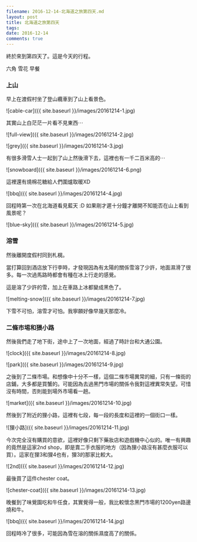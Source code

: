 ```yaml
---
filename: 2016-12-14-北海道之旅第四天.md
layout: post
title: 北海道之旅第四天
tags: 
date: 2016-12-14
comments: true
---
```

終於來到第四天了。這是今天的行程。

六角 雪花 早餐

### 上山

早上在渡假村坐了登山纜車到了山上看景色。

![cable-car]({{ site.baseurl }}/images/20161214-1.jpg)

其實山上白茫茫一片看不見東西⋯

![full-view]({{ site.baseurl }}/images/20161214-2.jpg)

![grey]({{ site.baseurl }}/images/20161214-3.jpg)

有很多滑雪人士一起到了山上然後滑下去，這裡也有一千二百米高的⋯

![snowboard]({{ site.baseurl }}/images/20161214-6.png)

這裡還有燒棉花糖給人們圍爐取暖XD

![bbq]({{ site.baseurl }}/images/20161214-4.jpg)

回程時第一次在北海道看見藍天 :D 如果剛才遲十分鐘才離開不知能否在山上看到風景呢？

![blue-sky]({{ site.baseurl }}/images/20161214-5.jpg)

### 溶雪

然後離開度假村同到札榥。

當打算回到酒店放下行李時，才發現因為有太陽的關係雪溶了少許，地面濕滑了很多。每一次過馬路時都會有種在冰上行走的感覺。

這是溶了少許的雪，加上在車路上冰都變成黑色了。

![melting-snow]({{ site.baseurl }}/images/20161214-7.jpg)

下雪不可怕，溶雪才可怕。我寧願好像早幾天那麼冷。

### 二條市埸和猥小路

然後我們走了地下街，途中上了一次地面，經過了時計台和大通公園。

![clock]({{ site.baseurl }}/images/20161214-8.jpg)

![park]({{ site.baseurl }}/images/20161214-9.jpg)

之後到了二條市場。和想像中十分不一樣，這個二條市場異常的細，只有一條街的店鋪，大多都是買蟹的。可能因為去過黑門市場的關係令我對這裡異常失望。可惜沒有時間，否則能到場外市場看一趟。

![market]({{ site.baseurl }}/images/20161214-10.jpg)

然後到了附近的狸小路，這裡有七段，每一段的長度和這裡的一個街口一樣。

![狸小路]({{ site.baseurl }}/images/20161214-11.jpg)

今次完全沒有購買的意欲，這裡好像只剩下藥妝店和遊戲機中心似的。唯一有興趣的竟然是這家2nd shop，即是賣二手衣服的地方（因為狸小路沒有甚麼衣服可以買）。這家在狸3和狸4也有，狸3的那家比較大。

![2nd]({{ site.baseurl }}/images/20161214-12.jpg)

最後買了這件chester coat。

![chester-coat]({{ site.baseurl }}/images/20161214-13.jpg)

晚餐到了味覺園吃和牛任食，其實覺得一般，我比較懷念黑門市場的1200yen路邊燒和牛。

![bbq]({{ site.baseurl }}/images/20161214-14.jpg)

回程時冷了很多，可能因為雪在溶的關係濕度高了的關係。